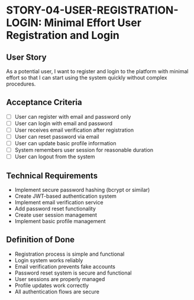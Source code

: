 # STORY-04-USER-REGISTRATION-LOGIN: Minimal Effort User Registration and Login

## User Story
As a potential user, I want to register and login to the platform with minimal effort so that I can start using the system quickly without complex procedures.

## Acceptance Criteria
- [ ] User can register with email and password only
- [ ] User can login with email and password
- [ ] User receives email verification after registration
- [ ] User can reset password via email
- [ ] User can update basic profile information
- [ ] System remembers user session for reasonable duration
- [ ] User can logout from the system

## Technical Requirements
- Implement secure password hashing (bcrypt or similar)
- Create JWT-based authentication system
- Implement email verification service
- Add password reset functionality
- Create user session management
- Implement basic profile management

## Definition of Done
- Registration process is simple and functional
- Login system works reliably
- Email verification prevents fake accounts
- Password reset system is secure and functional
- User sessions are properly managed
- Profile updates work correctly
- All authentication flows are secure
